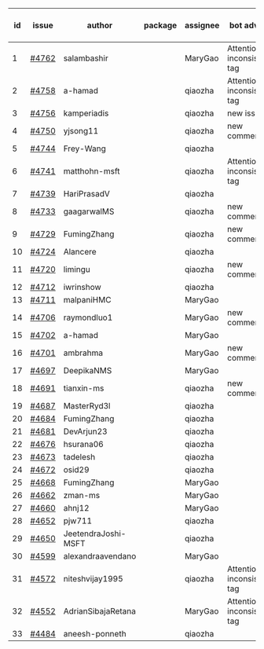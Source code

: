 | id | issue | author | package | assignee | bot advice | created date of issue | target release date | date from target |
| ------ | ------ | ------ | ------ | ------ | ------ | ------ | ------ | :-----: |
| 1 | [#4762](https://github.com/Azure/sdk-release-request/issues/4762) | salambashir |  | MaryGao | Attention to inconsistent tag | 11-13 | 12-22 |  |
| 2 | [#4758](https://github.com/Azure/sdk-release-request/issues/4758) | a-hamad |  | qiaozha | Attention to inconsistent tag | 11-10 | 12-22 |  |
| 3 | [#4756](https://github.com/Azure/sdk-release-request/issues/4756) | kamperiadis |  | qiaozha | new issue. | 11-10 | 12-22 |  |
| 4 | [#4750](https://github.com/Azure/sdk-release-request/issues/4750) | yjsong11 |  | qiaozha | new comment. | 11-09 | 11-24 |  |
| 5 | [#4744](https://github.com/Azure/sdk-release-request/issues/4744) | Frey-Wang |  | qiaozha |  | 11-09 | 11-24 |  |
| 6 | [#4741](https://github.com/Azure/sdk-release-request/issues/4741) | matthohn-msft |  | qiaozha | Attention to inconsistent tag | 11-09 | 11-24 |  |
| 7 | [#4739](https://github.com/Azure/sdk-release-request/issues/4739) | HariPrasadV |  | qiaozha |  | 11-08 | 11-24 |  |
| 8 | [#4733](https://github.com/Azure/sdk-release-request/issues/4733) | gaagarwalMS |  | qiaozha | new comment. | 11-08 | 11-24 |  |
| 9 | [#4729](https://github.com/Azure/sdk-release-request/issues/4729) | FumingZhang |  | qiaozha | new comment. | 11-08 | 12-22 |  |
| 10 | [#4724](https://github.com/Azure/sdk-release-request/issues/4724) | Alancere |  | qiaozha |  | 11-07 | 11-24 |  |
| 11 | [#4720](https://github.com/Azure/sdk-release-request/issues/4720) | limingu |  | qiaozha | new comment. | 11-06 | 11-24 |  |
| 12 | [#4712](https://github.com/Azure/sdk-release-request/issues/4712) | iwrinshow |  | qiaozha |  | 11-06 | 11-24 |  |
| 13 | [#4711](https://github.com/Azure/sdk-release-request/issues/4711) | malpaniHMC |  | MaryGao |  | 11-03 | 11-24 |  |
| 14 | [#4706](https://github.com/Azure/sdk-release-request/issues/4706) | raymondluo1 |  | MaryGao | new comment. | 11-03 | 11-24 |  |
| 15 | [#4702](https://github.com/Azure/sdk-release-request/issues/4702) | a-hamad |  | MaryGao |  | 10-31 | 11-24 |  |
| 16 | [#4701](https://github.com/Azure/sdk-release-request/issues/4701) | ambrahma |  | MaryGao | new comment. | 10-30 | 11-24 |  |
| 17 | [#4697](https://github.com/Azure/sdk-release-request/issues/4697) | DeepikaNMS |  | MaryGao |  | 10-30 | 11-24 |  |
| 18 | [#4691](https://github.com/Azure/sdk-release-request/issues/4691) | tianxin-ms |  | qiaozha | new comment. | 10-27 | 11-24 |  |
| 19 | [#4687](https://github.com/Azure/sdk-release-request/issues/4687) | MasterRyd3l |  | qiaozha |  | 10-26 | 11-24 |  |
| 20 | [#4684](https://github.com/Azure/sdk-release-request/issues/4684) | FumingZhang |  | qiaozha |  | 10-26 | 11-24 |  |
| 21 | [#4681](https://github.com/Azure/sdk-release-request/issues/4681) | DevArjun23 |  | qiaozha |  | 10-24 | 11-24 |  |
| 22 | [#4676](https://github.com/Azure/sdk-release-request/issues/4676) | hsurana06 |  | qiaozha |  | 10-23 | 11-24 |  |
| 23 | [#4673](https://github.com/Azure/sdk-release-request/issues/4673) | tadelesh |  | qiaozha |  | 10-23 | 11-24 |  |
| 24 | [#4672](https://github.com/Azure/sdk-release-request/issues/4672) | osid29 |  | qiaozha |  | 10-23 | 11-24 |  |
| 25 | [#4668](https://github.com/Azure/sdk-release-request/issues/4668) | FumingZhang |  | MaryGao |  | 10-20 | 11-24 |  |
| 26 | [#4662](https://github.com/Azure/sdk-release-request/issues/4662) | zman-ms |  | MaryGao |  | 10-18 | 11-24 |  |
| 27 | [#4660](https://github.com/Azure/sdk-release-request/issues/4660) | ahnj12 |  | MaryGao |  | 10-17 | 11-24 |  |
| 28 | [#4652](https://github.com/Azure/sdk-release-request/issues/4652) | pjw711 |  | qiaozha |  | 10-13 | 11-24 |  |
| 29 | [#4650](https://github.com/Azure/sdk-release-request/issues/4650) | JeetendraJoshi-MSFT |  | qiaozha |  | 10-13 | 11-24 |  |
| 30 | [#4599](https://github.com/Azure/sdk-release-request/issues/4599) | alexandraavendano |  | MaryGao |  | 10-02 | 10-27 |  |
| 31 | [#4572](https://github.com/Azure/sdk-release-request/issues/4572) | niteshvijay1995 |  | qiaozha | Attention to inconsistent tag | 09-26 | 10-27 |  |
| 32 | [#4552](https://github.com/Azure/sdk-release-request/issues/4552) | AdrianSibajaRetana |  | MaryGao | Attention to inconsistent tag | 09-22 | 10-27 |  |
| 33 | [#4484](https://github.com/Azure/sdk-release-request/issues/4484) | aneesh-ponneth |  | qiaozha |  | 08-31 | 09-22 |  |
